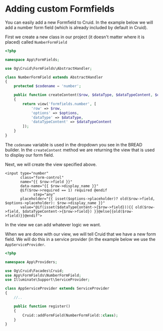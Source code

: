 # Adding custom Formfields

You can easily add a new Formfield to Cruid. In the example below we will add a number form field \(which is already included by default in Cruid\).

First we create a new class in our project \(it doesn't matter where it is placed\) called `NumberFormField`

```php
<?php

namespace App\FormFields;

use Og\Cruid\FormFields\AbstractHandler;

class NumberFormField extends AbstractHandler
{
    protected $codename = 'number';

    public function createContent($row, $dataType, $dataTypeContent, $options)
    {
        return view('formfields.number', [
            'row' => $row,
            'options' => $options,
            'dataType' => $dataType,
            'dataTypeContent' => $dataTypeContent
        ]);
    }
}
```

The `codename` variable is used in the dropdown you see in the BREAD builder. In the `createContent` method we are returning the view that is used to display our form field.

Next, we will create the view specified above.

```markup
<input type="number"
       class="form-control"
       name="{{ $row->field }}"
       data-name="{{ $row->display_name }}"
       @if($row->required == 1) required @endif
             step="any"
       placeholder="{{ isset($options->placeholder)? old($row->field, $options->placeholder): $row->display_name }}"
       value="@if(isset($dataTypeContent->{$row->field})){{ old($row->field, $dataTypeContent->{$row->field}) }}@else{{old($row->field)}}@endif">
```

In the view we can add whatever logic we want.

When we are done with our view, we will tell Cruid that we have a new form field. We will do this in a service provider \(in the example below we use the `AppServiceProvider`.

```php
<?php

namespace App\Providers;

use Og\Cruid\Facades\Cruid;
use App\FormFields\NumberFormField;
use Illuminate\Support\ServiceProvider;

class AppServiceProvider extends ServiceProvider
{
    //..

    public function register()
    {
        Cruid::addFormField(NumberFormField::class);
    }
}
```

